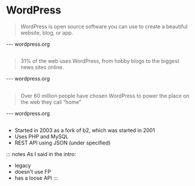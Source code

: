 # WordPress
> WordPress is open source software you can use to create a beautiful website, blog, or app.

--- wordpress.org

##

> 31% of the web uses WordPress, from hobby blogs to the biggest news sites online.

--- wordpress.org

##

> Over 60 million people have chosen WordPress to power the place on the web they call “home”

--- wordpress.org

##

- Started in 2003 as a fork of b2, which was started in 2001
- Uses PHP and MySQL
- REST API using JSON (under specified)

::: notes
As I said in the intro:

 - legacy
 - doesn't use FP
 - has a loose API
:::


